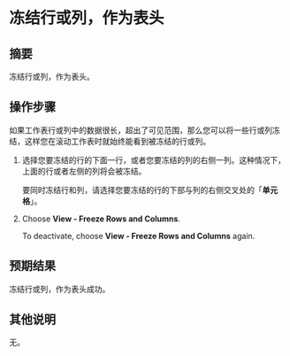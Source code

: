 # 冻结行或列，作为表头

## 摘要

冻结行或列，作为表头。

## 操作步骤

如果工作表行或列中的数据很长，超出了可见范围，那么您可以将一些行或列冻结，这样您在滚动工作表时就始终能看到被冻结的行或列。

1. 选择您要冻结的行的下面一行，或者您要冻结的列的右侧一列。这种情况下，上面的行或者左侧的列将会被冻结。

   要同时冻结行和列，请选择您要冻结的行的下部与列的右侧交叉处的「**单元格**」。

2. Choose **View - Freeze Rows and Columns**.

   To deactivate, choose **View - Freeze Rows and Columns** again.


## 预期结果

冻结行或列，作为表头成功。

## 其他说明

无。
